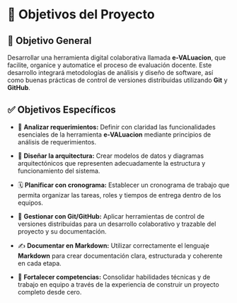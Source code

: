 # 🎯 Objetivos del Proyecto



## 🎯 Objetivo General

Desarrollar una herramienta digital colaborativa llamada **e-VALuacion**, que facilite, organice y automatice el proceso de evaluación docente. Este desarrollo integrará metodologías de análisis y diseño de software, así como buenas prácticas de control de versiones distribuidas utilizando **Git** y **GitHub**.



## ✅ Objetivos Específicos

- 📌 **Analizar requerimientos:** Definir con claridad las funcionalidades esenciales de la herramienta **e-VALuacion** mediante principios de análisis de requerimientos.

- 🧩 **Diseñar la arquitectura:** Crear modelos de datos y diagramas arquitectónicos que representen adecuadamente la estructura y funcionamiento del sistema.

- 🗓️ **Planificar con cronograma:** Establecer un cronograma de trabajo que permita organizar las tareas, roles y tiempos de entrega dentro de los equipos.

- 🔧 **Gestionar con Git/GitHub:** Aplicar herramientas de control de versiones distribuidas para un desarrollo colaborativo y trazable del proyecto y su documentación.

- ✍️ **Documentar en Markdown:** Utilizar correctamente el lenguaje **Markdown** para crear documentación clara, estructurada y coherente en cada etapa.

- 🤝 **Fortalecer competencias:** Consolidar habilidades técnicas y de trabajo en equipo a través de la experiencia de construir un proyecto completo desde cero.


